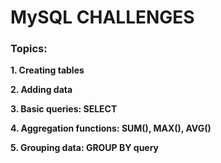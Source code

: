 # MySQL CHALLENGES

### Topics:

**1. Creating tables**

**2. Adding data**

**3. Basic queries: SELECT**

**4. Aggregation functions: SUM(), MAX(), AVG()**

**5. Grouping data: GROUP BY query**

